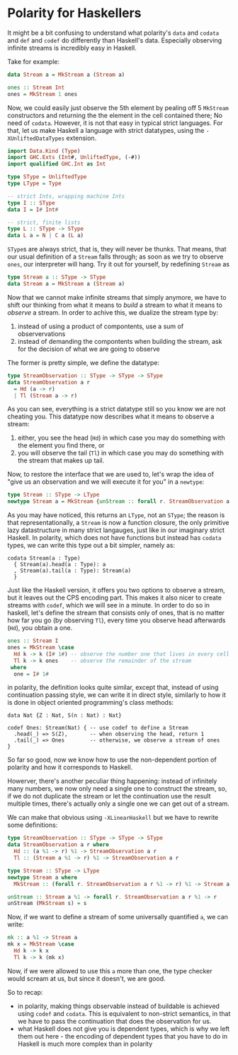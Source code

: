 # Polarity for Haskellers

It might be a bit confusing to understand what polarity's `data` and `codata` and `def` and `codef` do differently than Haskell's data. Especially observing infinite streams is incredibly easy in Haskell.

Take for example:

```haskell
data Stream a = MkStream a (Stream a)

ones :: Stream Int
ones = MkStream 1 ones
```
Now, we could easily just observe the 5th element by pealing off 5 `MkStream` constructors and returning the the element in the cell contained there; No need of `codata`.
However, it is not that easy in typical strict languages. For that, let us make Haskell a language with strict datatypes, using the `-XUnliftedDataTypes` extension.

```haskell
import Data.Kind (Type)
import GHC.Exts (Int#, UnliftedType, (-#))
import qualified GHC.Int as Int

type SType = UnliftedType
type LType = Type

-- strict Ints, wrapping machine Ints
type I :: SType
data I = I# Int#

-- strict, finite lists
type L :: SType -> SType
data L a = N | C a (L a)
```

`SType`s are always strict, that is, they will never be thunks. That means, that our usual definition of a `Stream` falls through; as soon as we try to observe `ones`, our interpreter will hang. Try it out for yourself, by redefining `Stream` as
```haskell
type Stream a :: SType -> SType
data Stream a = MkStream a (Stream a)
```

Now that we cannot make infinite streams that simply anymore, we have to shift our thinking from what it means to *build* a stream to what it means to *observe* a stream. In order to achive this, we dualize the stream type by:
1. instead of using a product of compontents, use a sum of observervations
2. instead of demanding the compontents when building the stream, ask for the decision of what we are going to observe

The former is pretty simple, we define the datatype:
```haskell 
type StreamObservation :: SType -> SType -> SType
data StreamObservation a r
  = Hd (a -> r)
  | Tl (Stream a -> r)
```
As you can see, everything is a strict datatype still so you know we are not cheating you. This datatype now describes what it means to observe a stream:
1. either, you see the head (`Hd`) in which case you may do something with the element you find there, or
2. you will observe the tail (`Tl`) in which case you may do something with the stream that makes up tail.

Now, to restore the interface that we are used to, let's wrap the idea of "give us an observation and we will execute it for you" in a `newtype`:
```haskell
type Stream :: SType -> LType
newtype Stream a = MkStream {unStream :: forall r. StreamObservation a r -> r}
```
As you may have noticed, this returns an `LType`, not an `SType`; the reason is that representationally, a `Stream` is now a function closure, the only primitive lazy datastructure in many strict langauges, just like in our imaginary strict Haskell.
In polarity, which does not have functions but instead has `codata` types, we can write this type out a bit simpler, namely as:
```polarity
codata Stream(a : Type) 
  { Stream(a).head(a : Type): a
  , Stream(a).tail(a : Type): Stream(a)
  }
```
Just like the Haskell version, it offers you two options to observe a stream, but it leaves out the CPS encoding part. This makes it also nicer to create streams with `codef`, which we will see in a minute. In order to do so in haskell, let's define the stream that consists only of ones, that is no matter how far you go (by observing `Tl`), every time you observe head afterwards (`Hd`), you obtain a one.
```haskell
ones :: Stream I
ones = MkStream \case
  Hd k -> k (I# 1#) -- observe the number one that lives in every cell of the Stream
  Tl k -> k ones    -- observe the remainder of the stream
 where
  one = I# 1#
```
in polarity, the definition looks quite similar, except that, instead of using continuation passing style, we can write it in direct style, similarly to how it is done in object oriented programming's class methods:
```polarity
data Nat {Z : Nat, S(n : Nat) : Nat}

codef Ones: Stream(Nat) { -- use codef to define a Stream
  .head(_) => S(Z),       -- when observing the head, return 1
  .tail(_) => Ones        -- otherwise, we observe a stream of ones
}
```

So far so good, now we know how to use the non-dependent portion of polarity and how it corresponds to Haskell.

Howerver, there's another peculiar thing happening: instead of infinitely many numbers, we now only need a single one to construct the stream, so, if we do not duplicate the stream or let the continuation use the result multiple times, there's actually only a single one we can get out of a stream.

We can make that obvious using `-XLinearHaskell` but we have to rewrite some definitions:
```haskell
type StreamObservation :: SType -> SType -> SType
data StreamObservation a r where
  Hd :: (a %1 -> r) %1 -> StreamObservation a r
  Tl :: (Stream a %1 -> r) %1 -> StreamObservation a r

type Stream :: SType -> LType
newtype Stream a where
  MkStream :: (forall r. StreamObservation a r %1 -> r) %1 -> Stream a

unStream :: Stream a %1 -> forall r. StreamObservation a r %1 -> r
unStream (MkStream s) = s
```
Now, if we want to define a stream of some universally quantified `a`, we can write:
```haskell
mk :: a %1 -> Stream a
mk x = MkStream \case
  Hd k -> k x
  Tl k -> k (mk x)
```
Now, if we were allowed to use this `a` more than one, the type checker would scream at us, but since it doesn't, we are good.

So to recap:
- in polarity, making things observable instead of buildable is achieved using `codef` and `codata`. This is equivalent to non-strict semantics, in that we have to pass the continuation that does the observation for us.
- what Haskell does not give you is dependent types, which is why we left them out here - the encoding of dependent types that you have to do in Haskell is much more complex than in polarity
